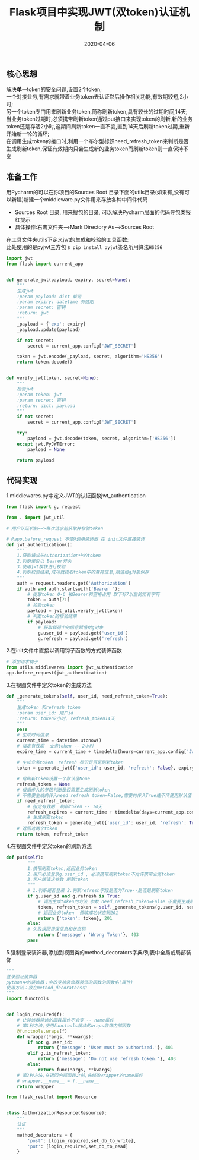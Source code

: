 ﻿---
layout: post
title: Flask项目中实现JWT(双token)认证机制
date: 2020-04-06
categories:
- Flask
tags:
- JWT
---
## 核心思想
解决**单一**token的安全问题,设置2个token;<br>
一个对接业务,有需求就带着业务token去认证然后操作相关功能,有效期较短,2小时;<br>
另一个token专门用来刷新业务token,简称刷新token,具有较长的过期时间,14天;<br>
当业务token过期时,必须携带刷新token通过put接口来实现token的刷新,新的业务token还是存活2小时,这期间刷新token一直不变,直到14天后刷新token过期,重新开始新一轮的循环;<br>
在调用生成token的接口时,利用一个布尔型标识need_refresh_token来判断是否生成刷新token,保证有效期内只会生成新的业务token而刷新token则一直保持不变<br>
## 准备工作
用Pycharm的可以在你项目的Sources Root 目录下面的utils目录(如果有,没有可以新建)新建一个middleware.py文件用来存放各种中间件代码<br>
* Sources Root 目录, 用来搜包的目录, 可以解决Pycharm层面的代码导包类报红提示
* 具体操作:右击文件夹-->Mark Directory As-->Sources Root

在工具文件夹utils下定义jwt的生成和校验的工具函数:<br>
此处使用的是pyjwt三方包 `$ pip install pyjwt`签名所用算法`HS256`
```python
import jwt
from flask import current_app


def generate_jwt(payload, expiry, secret=None):
    """
    生成jwt
    :param payload: dict 载荷
    :param expiry: datetime 有效期
    :param secret: 密钥
    :return: jwt
    """
    _payload = {'exp': expiry}
    _payload.update(payload)

    if not secret:
        secret = current_app.config['JWT_SECRET']

    token = jwt.encode(_payload, secret, algorithm='HS256')
    return token.decode()


def verify_jwt(token, secret=None):
    """
    检验jwt
    :param token: jwt
    :param secret: 密钥
    :return: dict: payload
    """
    if not secret:
        secret = current_app.config['JWT_SECRET']

    try:
        payload = jwt.decode(token, secret, algorithm=['HS256'])
    except jwt.PyJWTError:
        payload = None

    return payload
```
## 代码实现
1.middlewares.py中定义JWT的认证函数jwt_authentication
```python
from flask import g, request

from . import jwt_util

# 用户认证机制==>每次请求前获取并校验token

# @app.before_request 不使@调用装饰器 在 init文件直接装饰
def jwt_authentication():
    """
    1.获取请求头Authorization中的token
    2.判断是否以 Bearer开头
    3.使用jwt模块进行校验
    4.判断校验结果,成功就提取token中的载荷信息,赋值给g对象保存
    """
    auth = request.headers.get('Authorization')
    if auth and auth.startswith('Bearer '):
        # 提取token 0-6 被Bearer和空格占用 取下标7以后的所有字符
        token = auth[7:]
        # 校验token
        payload = jwt_util.verify_jwt(token)
        # 判断token的校验结果
        if payload:
            # 获取载荷中的信息赋值给g对象
            g.user_id = payload.get('user_id')
            g.refresh = payload.get('refresh')
```
2.在init文件中直接以调用钩子函数的方式装饰函数
```python
# 添加请求钩子
from utils.middlewares import jwt_authentication
app.before_request(jwt_authentication)
```
3.在视图文件中定义token的生成方法
```python
def _generate_tokens(self, user_id, need_refresh_token=True):
	"""
	生成token 和refresh_token
	:param user_id: 用户id
	:return: token2小时, refresh_token14天
	"""
	pass
	# 生成时间信息
	current_time = datetime.utcnow()
	# 指定有效期  业务token -- 2小时
	expire_time = current_time + timedelta(hours=current_app.config['JWT_EXPIRY_HOURS'])

	# 生成业务token  refresh 标识是否是刷新token
	token = generate_jwt({'user_id': user_id, 'refresh': False}, expiry=expire_time)
	
	# 给刷新token设置一个默认值None
	refresh_token = None
	# 根据传入的参数判断是否需要生成刷新token
	# 不需要生成的传入need_refresh_token=False,需要的传入True或不传使用默认值
	if need_refresh_token:
	    # 指定有效期  刷新token -- 14天
	    refresh_expires = current_time + timedelta(days=current_app.config['JWT_REFRESH_DAYS'])
	    # 生成刷新token
	    refresh_token = generate_jwt({'user_id': user_id, 'refresh': True}, expiry=refresh_expires)
	# 返回这两个token
	return token, refresh_token
```
4.在视图文件中定义token的刷新方法
```python
def put(self):
        """
        1.携带刷新token,返回业务token
        2.用户必须登录g.user_id , 必须携带刷新token不允许携带业务token
        3.客户端请求参数 刷新token
        """
        # 1.判断是否登录 2.判断refresh字段是否为True--是否是刷新token
        if g.user_id and g.refresh is True:
            # 调用生成token的方法 参数 need_refresh_token=False 不需要生成刷新token 仅生成业务token
            token, refresh_token = self._generate_tokens(g.user_id, need_refresh_token=False)
            # 返回业务token  修改成功状态码201
            return {'token': token}, 201
        else:
	    # 失败返回错误信息和状态码
            return {'message': 'Wrong Token'}, 403
        pass
```
5.强制登录装饰器,添加到视图类的method_decorators字典/列表中全局或局部装饰
```python
"""
登录验证装饰器
python中的装饰器：会改变被装饰器装饰的函数的函数名(属性)
使用方法：放在method_decorators中
"""
import functools


def login_required(f):
    # 让装饰器装饰的函数属性不会变 -- name属性
    # 第1种方法,使用functools模块的wraps装饰内部函数
    @functools.wraps(f)
    def wrapper(*args, **kwargs):
        if not g.user_id:
            return {'message': 'User must be authorized.'}, 401
        elif g.is_refresh_token:
            return {'message': 'Do not use refresh token.'}, 403
        else:
            return func(*args, **kwargs)
    # 第2种方法,在返回内部函数之前,先修改wrapper的name属性
    # wrapper.__name__ = f.__name__
    return wrapper
```
```python
from flask_restful import Resource


class AuthorizationResource(Resource):
    """
    认证
    """
    method_decorators = {
        'post': [login_required,set_db_to_write],
        'put': [login_required,set_db_to_read]
    }
```
